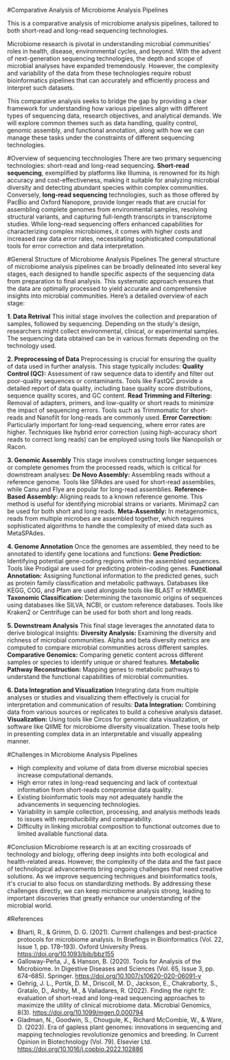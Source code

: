 #Comparative Analysis of Microbiome Analysis Pipelines

This is a comparative analysis of microbiome analysis pipelines, tailored to both short-read and long-read sequencing technologies.

Microbiome research is pivotal in understanding microbial communities' roles in health, disease, environmental cycles, and beyond. With the advent of next-generation sequencing technologies, the depth and scope of microbial analyses have expanded tremendously. However, the complexity and variability of the data from these technologies require robust bioinformatics pipelines that can accurately and efficiently process and interpret such datasets.

This comparative analysis seeks to bridge the gap by providing a clear framework for understanding how various pipelines align with different types of sequencing data, research objectives, and analytical demands. We will explore common themes such as data handling, quality control, genomic assembly, and functional annotation, along with how we can manage these tasks under the constraints of different sequencing technologies.

#Overview of sequencing tecchnologies
There are two primary sequencing technologies: short-read and long-read sequencing. **Short-read sequencing**, exemplified by platforms like Illumina, is renowned for its high accuracy and cost-effectiveness, making it suitable for analyzing microbial diversity and detecting abundant species within complex communities. Conversely, **long-read sequencing** technologies, such as those offered by PacBio and Oxford Nanopore, provide longer reads that are crucial for assembling complete genomes from environmental samples, resolving structural variants, and capturing full-length transcripts in transcriptome studies. While long-read sequencing offers enhanced capabilities for characterizing complex microbiomes, it comes with higher costs and increased raw data error rates, necessitating sophisticated computational tools for error correction and data interpretation.

#General Structure of Microbiome Analysis Pipelines
The general structure of microbiome analysis pipelines can be broadly delineated into several key stages, each designed to handle specific aspects of the sequencing data from preparation to final analysis. This systematic approach ensures that the data are optimally processed to yield accurate and comprehensive insights into microbial communities. Here’s a detailed overview of each stage:

**1. Data Retrival**
This initial stage involves the collection and preparation of samples, followed by sequencing. Depending on the study's design, researchers might collect environmental, clinical, or experimental samples. The sequencing data obtained can be in various formats depending on the technology used.

**2. Preprocessing of Data**
Preprocessing is crucial for ensuring the quality of data used in further analysis. This stage typically includes:
**Quality Control (QC):** Assessment of raw sequence data to identify and filter out poor-quality sequences or contaminants. Tools like FastQC provide a detailed report of data quality, including base quality score distributions, sequence quality scores, and GC content.
**Read Trimming and Filtering:** Removal of adapters, primers, and low-quality or short reads to minimize the impact of sequencing errors. Tools such as Trimmomatic for short-reads and Nanofilt for long-reads are commonly used.
**Error Correction:** Particularly important for long-read sequencing, where error rates are higher. Techniques like hybrid error correction (using high-accuracy short reads to correct long reads) can be employed using tools like Nanopolish or Racon.

**3. Genomic Assembly**
This stage involves constructing longer sequences or complete genomes from the processed reads, which is critical for downstream analyses:
**De Novo Assembly:** Assembling reads without a reference genome. Tools like SPAdes are used for short-read assemblies, while Canu and Flye are popular for long-read assemblies.
**Reference-Based Assembly:** Aligning reads to a known reference genome. This method is useful for identifying microbial strains or variants. Minimap2 can be used for both short and long reads.
**Meta-Assembly:** In metagenomics, reads from multiple microbes are assembled together, which requires sophisticated algorithms to handle the complexity of mixed data such as MetaSPAdes.

**4. Genome Annotation**
Once the genomes are assembled, they need to be annotated to identify gene locations and functions:
**Gene Prediction:** Identifying potential gene-coding regions within the assembled sequences. Tools like Prodigal are used for predicting protein-coding genes.
**Functional Annotation:** Assigning functional information to the predicted genes, such as protein family classification and metabolic pathways. Databases like KEGG, COG, and Pfam are used alongside tools like BLAST or HMMER.
**Taxonomic Classification:** Determining the taxonomic origins of sequences using databases like SILVA, NCBI, or custom reference databases. Tools like Kraken2 or Centrifuge can be used for both short and long reads.

**5. Downstream Analysis**
This final stage leverages the annotated data to derive biological insights:
**Diversity Analysis:** Examining the diversity and richness of microbial communities. Alpha and beta diversity metrics are computed to compare microbial communities across different samples.
**Comparative Genomics:** Comparing genetic content across different samples or species to identify unique or shared features.
**Metabolic Pathway Reconstruction:** Mapping genes to metabolic pathways to understand the functional capabilities of microbial communities.

**6. Data Integration and Visualization**
Integrating data from multiple analyses or studies and visualizing them effectively is crucial for interpretation and communication of results:
**Data Integration:** Combining data from various sources or replicates to build a cohesive analysis dataset.
**Visualization:** Using tools like Circos for genomic data visualization, or software like QIIME for microbiome diversity visualization. These tools help in presenting complex data in an interpretable and visually appealing manner.

#Challenges in Microbiome Analysis Pipelines
- High complexity and volume of data from diverse microbial species increase computational demands.
- High error rates in long-read sequencing and lack of contextual information from short-reads compromise data quality.
- Existing bioinformatic tools may not adequately handle the advancements in sequencing technologies.
- Variability in sample collection, processing, and analysis methods leads to issues with reproducibility and comparability.
- Difficulty in linking microbial composition to functional outcomes due to limited available functional data.

#Conclusion
Microbiome research is at an exciting crossroads of technology and biology, offering deep insights into both ecological and health-related areas. However, the complexity of the data and the fast pace of technological advancements bring ongoing challenges that need creative solutions. As we improve sequencing techniques and bioinformatics tools, it's crucial to also focus on standardizing methods. By addressing these challenges directly, we can keep microbiome analysis strong, leading to important discoveries that greatly enhance our understanding of the microbial world.

#References
- Bharti, R., & Grimm, D. G. (2021). Current challenges and best-practice protocols for microbiome analysis. In Briefings in Bioinformatics (Vol. 22, Issue 1, pp. 178–193). Oxford University Press. https://doi.org/10.1093/bib/bbz155
- Galloway-Peña, J., & Hanson, B. (2020). Tools for Analysis of the Microbiome. In Digestive Diseases and Sciences (Vol. 65, Issue 3, pp. 674–685). Springer. https://doi.org/10.1007/s10620-020-06091-y
- Gehrig, J. L., Portik, D. M., Driscoll, M. D., Jackson, E., Chakraborty, S., Gratalo, D., Ashby, M., & Valladares, R. (2022). Finding the right fit: evaluation of short-read and long-read sequencing approaches to maximize the utility of clinical microbiome data. Microbial Genomics, 8(3). https://doi.org/10.1099/mgen.0.000794
- Gladman, N., Goodwin, S., Chougule, K., Richard McCombie, W., & Ware, D. (2023). Era of gapless plant genomes: innovations in sequencing and mapping technologies revolutionize genomics and breeding. In Current Opinion in Biotechnology (Vol. 79). Elsevier Ltd. https://doi.org/10.1016/j.copbio.2022.102886

